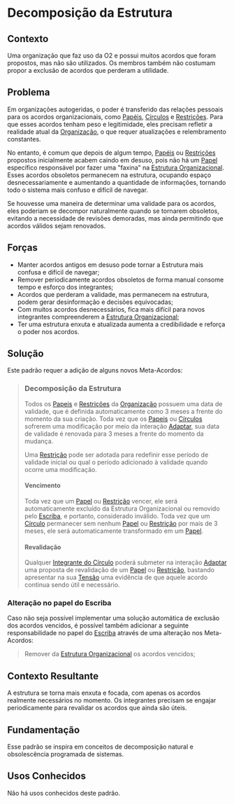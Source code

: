 # Decomposição da Estrutura

## Contexto

Uma organização que faz uso da O2 e possui muitos acordos que foram propostos, mas não são utilizados. Os membros também não costumam propor a exclusão de acordos que perderam a utilidade. 

## Problema

Em organizações autogeridas, o poder é transferido das relações pessoais para os acordos organizacionais, como [Papéis][papeis], [Círculos][circulos] e [Restrições][restricoes]. Para que esses acordos tenham peso e legitimidade, eles precisam refletir a realidade atual da [Organização][organizacao], o que requer atualizações e relembramento constantes.

No entanto, é comum que depois de algum tempo, [Papéis][papeis] ou [Restrições][restricoes] propostos inicialmente acabem caindo em desuso, pois não há um [Papel][papeis] específico responsável por fazer uma "faxina" na [Estrutura Organizacional][estrutura-organizacional]. Esses acordos obsoletos permanecem na estrutura, ocupando espaço desnecessariamente e aumentando a quantidade de informações, tornando todo o sistema mais confuso e difícil de navegar.

Se houvesse uma maneira de determinar uma validade para os acordos, eles poderiam se decompor naturalmente quando se tornarem obsoletos, evitando a necessidade de revisões demoradas, mas ainda permitindo que acordos válidos sejam renovados.

## Forças

- Manter acordos antigos em desuso pode tornar a Estrutura mais confusa e difícil de navegar;
- Remover periodicamente acordos obsoletos de forma manual consome tempo e esforço dos integrantes;
- Acordos que perderam a validade, mas permanecem na estrutura, podem gerar desinformação e decisões equivocadas;
- Com muitos acordos desnecessários, fica mais difícil para novos integrantes compreenderem a [Estrutura Organizacional][estrutura-organizacional];	
- Ter uma estrutura enxuta e atualizada aumenta a credibilidade e reforça o poder nos acordos.

## Solução

Este padrão requer a adição de alguns novos Meta-Acordos:

> ### Decomposição da Estrutura
> 
> Todos os [Papeis][papeis] e [Restrições][restricoes] da [Organização][organizacao] possuem uma data de validade, que é definida automaticamente como 3 meses a frente do momento da sua criação. Toda vez que os [Papeis][papeis] ou [Círculos][circulos] sofrerem uma modificação por meio da interação [Adaptar][adaptar], sua data de validade é renovada para 3 meses a frente do momento da mudança.
> 
> Uma [Restrição][restricoes] pode ser adotada para redefinir esse período de validade inicial ou qual o período adicionado à validade quando ocorre uma modificação.
> 
> #### Vencimento 
> 
> Toda vez que um [Papel][papeis] ou [Restrição][restricoes] vencer, ele será automaticamente excluído da Estrutura Organizacional ou removido pelo [Escriba][escriba], e portanto, considerado inválido. Toda vez que um [Círculo][circulos] permanecer sem nenhum [Papel][papeis] ou [Restrição][restricoes] por mais de 3 meses, ele será automaticamente transformado em um [Papel][papeis].
> 
> #### Revalidação 
> 
> Qualquer [Integrante do Círculo][integrantes-do-circulo] poderá submeter na interação [Adaptar][adaptar] uma proposta de revalidação de um [Papel][papeis] ou [Restrição][restricoes], bastando apresentar na sua [Tensão][tensoes] uma evidência de que aquele acordo continua sendo útil e necessário. 

### Alteração no papel do Escriba

Caso não seja possível implementar uma solução automática de exclusão dos acordos vencidos, é possível também adicionar a seguinte responsabilidade no papel do [Escriba][escriba] através de uma alteração nos Meta-Acordos:

> Remover da [Estrutura Organizacional][estrutura-organizacional] os acordos vencidos;


## Contexto Resultante

A estrutura se torna mais enxuta e focada, com apenas os acordos realmente necessários no momento. Os integrantes precisam se engajar periodicamente para revalidar os acordos que ainda são úteis.

## Fundamentação

Esse padrão se inspira em conceitos de decomposição natural e obsolescência programada de sistemas.

## Usos Conhecidos

Não há usos conhecidos deste padrão.

<!-- Links -->
[meta-acordos]: ../../meta-acordos.md#meta-acordos-da-organizacao-organica
[organizacao ]: ../../meta-acordos.md#1-organizacao
[proposito]: ../../meta-acordos.md#1.1-proposito
[colegas]: ../../meta-acordos.md#1.2-colegas
[tensoes]: ../../meta-acordos.md#1.3-tensoes-criativas
[estrutura-organizacional]: ../../meta-acordos.md#2-estrutura-organizacional
[papeis]: ../../meta-acordos.md#2.1-papeis
[energizacao]: ../../meta-acordos.md#2.1.1-energizacao
[autoridade-do-papel]: ../../meta-acordos.md#2.1.2-autoridade-do-papel
[deixando-papeis]: ../../meta-acordos.md#2.1.3-deixando-papeis
[circulos]: ../../meta-acordos.md#2.2-circulos
[circulos-nao-alteram-sua-definicao]: ../../meta-acordos.md#2.2.1-circulos-nao-alteram-sua-definicao
[circulos-nao-estruturam-seus-circulos-internos]: ../../meta-acordos.md#2.2.2-circulos-nao-estruturam-seus-circulos-internos
[artefatos-do-circulo]: ../../meta-acordos.md#2.3-artefatos-do-circulo
[circulos-podem-delegar-artefatos]: ../../meta-acordos.md#2.3.1-circulos-podem-delegar-artefatos
[integrantes-do-circulo]: ../../meta-acordos.md#2.4-integrantes-do-circulo
[restricoes]: ../../meta-acordos.md#2.5-restricoes
[restricoes-nao-estabelecem-responsabilidades]: ../../meta-acordos.md#2.5.1-restricoes-nao-estabelecem-responsabilidades
[prioridades-do-circulo]: ../../meta-acordos.md#2.6-prioridades-do-circulo
[reunioes-e-interacoes]: ../../meta-acordos.md#3-reunioes-e-interacoes
[revisar]: ../../meta-acordos.md#3.1-revisar
[sincronizar]: ../../meta-acordos.md#3.2-sincronizar
[adaptar]: ../../meta-acordos.md#3.3-adaptar
[operacoes-de-adaptar]: ../../meta-acordos.md#3.3.1-operacoes-de-adaptar
[decisao-integrativa]: ../../meta-acordos.md#3.3.2-decisao-integrativa
[proposta]: ../../meta-acordos.md#3.3.2.1-proposta
[apresentacao-de-exemplos]: ../../meta-acordos.md#3.3.2.2-apresentacao-de-exemplos
[facilitador-pode-descartar-a-proposta]: ../../meta-acordos.md#3.3.2.3-facilitador-pode-descartar-a-proposta
[objecoes]: ../../meta-acordos.md#3.3.2.4-objecoes
[objecoes-validas]: ../../meta-acordos.md#3.3.2.5-objecoes-validas
[facilitador-pode-descartar-a-objecao]: ../../meta-acordos.md#3.3.2.6-facilitador-pode-descartar-a-objecao
[integracao]: ../../meta-acordos.md#3.3.2.7-integracao
[quebra-dos-meta-acordos]: ../../meta-acordos.md#3.3.2.8-quebra-dos-meta-acordos
[cuidar]: ../../meta-acordos.md#3.4-cuidar
[reuniao-de-circulo]: ../../meta-acordos.md#3.5-reuniao-de-circulo
[somente-integrantes-podem-tratar-tensoes]: ../../meta-acordos.md#3.5.1-somente-integrantes-podem-tratar-tensoes
[formato-da-reuniao]: ../../meta-acordos.md#3.5.2-formato-da-reuniao
[integrantes-ausentes]: ../../meta-acordos.md#3.5.3-integrantes-ausentes
[priorize-a-reuniao]: ../../meta-acordos.md#3.5.4-priorize-a-reuniao
[restricoes-de-facilitacao]: ../../meta-acordos.md#3.6-restricoes-de-facilitacao
[uma-tensao-de-cada-vez]: ../../meta-acordos.md#3.6.1-uma-tensao-de-cada-vez
[lista-de-tensoes]: ../../meta-acordos.md#3.6.2-lista-de-tensoes
[interacoes-assincronas]: ../../meta-acordos.md#3.7-interacoes-assincronas
[novas-interacoes]: ../../meta-acordos.md#3.8-novas-interacoes
[papeis-essenciais]: ../../meta-acordos.md#4-papeis-essenciais
[guia]: ../../meta-acordos.md#4.1-guia
[energizacao-do-guia]: ../../meta-acordos.md#4.1.1-energizacao-do-guia
[representante]: ../../meta-acordos.md#4.2-representante
[facilitador]: ../../meta-acordos.md#4.3-facilitador
[escriba]: ../../meta-acordos.md#4.4-escriba
[papeis-essenciais-eleitos]: ../../meta-acordos.md#4.5-papeis-essenciais-eleitos
[colegas-elegiveis]: ../../meta-acordos.md#4.5.1-colegas-elegiveis
[eleicoes]: ../../meta-acordos.md#4.5.2-eleicoes
[alteracoes-nos-papeis-essenciais]: ../../meta-acordos.md#4.5.3-alteracoes-nos-papeis-essenciais
[alteracoes-nos-papeis-essenciais-nao-propagam]: ../../meta-acordos.md#4.5.3.1-alteracoes-nos-papeis-essenciais-nao-propagam
[energizacao-de-papeis-definidos]: ../../meta-acordos.md#5-energizacao-de-papeis-definidos
[foco]: ../../meta-acordos.md#5.1-foco
[autorresponsabilizacao]: ../../meta-acordos.md#5.2-autorresponsabilizacao
[transparencia]: ../../meta-acordos.md#5.3-transparencia
[ato-heroico]: ../../meta-acordos.md#5.4-ato-heroico

